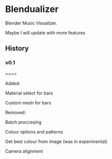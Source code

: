 # Blendualizer
Blender Music Visualizer.

Maybe I will update with more features


## History

### v0.1
====

Added:

Material select for bars

Custom mesh for bars

Removed:

Batch proccesing

Colour options and patterns

Get best colour from image (was in experimental)

Camera alignment
